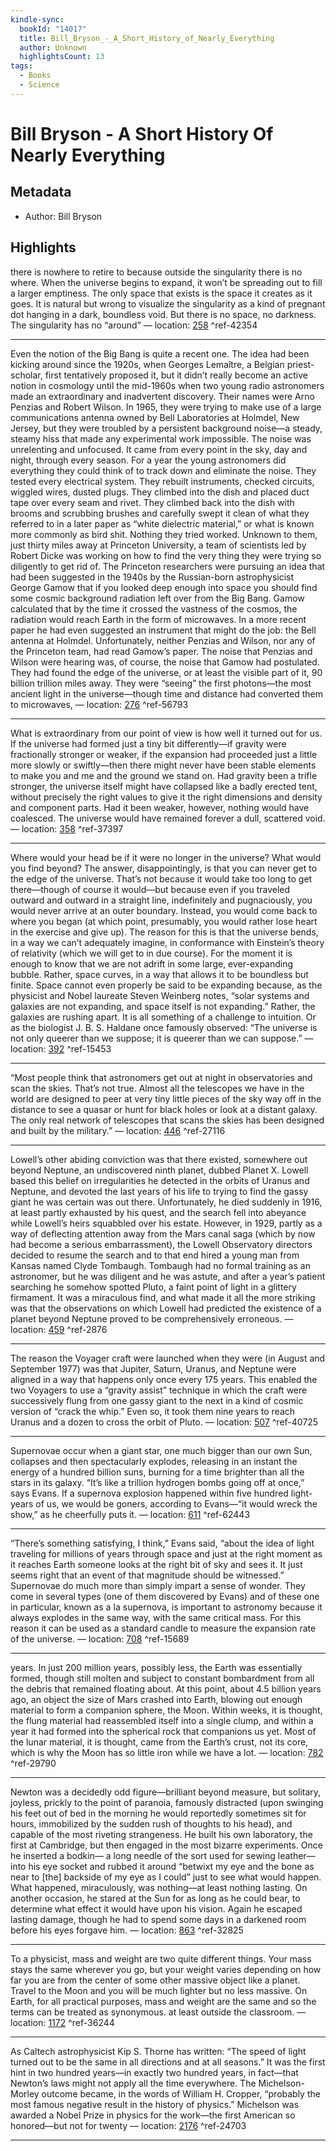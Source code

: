 ```yaml
---
kindle-sync:
  bookId: "14017"
  title: Bill_Bryson_-_A_Short_History_of_Nearly_Everything
  author: Unknown
  highlightsCount: 13
tags:
  - Books
  - Science
---
```

# Bill Bryson - A Short History Of Nearly Everything
## Metadata
* Author: Bill Bryson

## Highlights
there is nowhere to retire to because outside the singularity there is no where. When the universe begins to expand, it won’t be spreading out to fill a larger emptiness. The only space that exists is the space it creates as it goes. It is natural but wrong to visualize the singularity as a kind of pregnant dot hanging in a dark, boundless void. But there is no space, no darkness. The singularity has no “around” — location: [258]() ^ref-42354

---
Even the notion of the Big Bang is quite a recent one. The idea had been kicking around since the 1920s, when Georges Lemaître, a Belgian priest-scholar, first tentatively proposed it, but it didn’t really become an active notion in cosmology until the mid-1960s when two young radio astronomers made an extraordinary and inadvertent discovery. Their names were Arno Penzias and Robert Wilson. In 1965, they were trying to make use of a large communications antenna owned by Bell Laboratories at Holmdel, New Jersey, but they were troubled by a persistent background noise—a steady, steamy hiss that made any experimental work impossible. The noise was unrelenting and unfocused. It came from every point in the sky, day and night, through every season. For a year the young astronomers did everything they could think of to track down and eliminate the noise. They tested every electrical system. They rebuilt instruments, checked circuits, wiggled wires, dusted plugs. They climbed into the dish and placed duct tape over every seam and rivet. They climbed back into the dish with brooms and scrubbing brushes and carefully swept it clean of what they referred to in a later paper as “white dielectric material,” or what is known more commonly as bird shit. Nothing they tried worked. Unknown to them, just thirty miles away at Princeton University, a team of scientists led by Robert Dicke was working on how to find the very thing they were trying so diligently to get rid of. The Princeton researchers were pursuing an idea that had been suggested in the 1940s by the Russian-born astrophysicist George Gamow that if you looked deep enough into space you should find some cosmic background radiation left over from the Big Bang. Gamow calculated that by the time it crossed the vastness of the cosmos, the radiation would reach Earth in the form of microwaves. In a more recent paper he had even suggested an instrument that might do the job: the Bell antenna at Holmdel. Unfortunately, neither Penzias and Wilson, nor any of the Princeton team, had read Gamow’s paper. The noise that Penzias and Wilson were hearing was, of course, the noise that Gamow had postulated. They had found the edge of the universe, or at least the visible part of it, 90 billion trillion miles away. They were “seeing” the first photons—the most ancient light in the universe—though time and distance had converted them to microwaves, — location: [276]() ^ref-56793

---
What is extraordinary from our point of view is how well it turned out for us. If the universe had formed just a tiny bit differently—if gravity were fractionally stronger or weaker, if the expansion had proceeded just a little more slowly or swiftly—then there might never have been stable elements to make you and me and the ground we stand on. Had gravity been a trifle stronger, the universe itself might have collapsed like a badly erected tent, without precisely the right values to give it the right dimensions and density and component parts. Had it been weaker, however, nothing would have coalesced. The universe would have remained forever a dull, scattered void. — location: [358]() ^ref-37397

---
Where would your head be if it were no longer in the universe? What would you find beyond? The answer, disappointingly, is that you can never get to the edge of the universe. That’s not because it would take too long to get there—though of course it would—but because even if you traveled outward and outward in a straight line, indefinitely and pugnaciously, you would never arrive at an outer boundary. Instead, you would come back to where you began (at which point, presumably, you would rather lose heart in the exercise and give up). The reason for this is that the universe bends, in a way we can’t adequately imagine, in conformance with Einstein’s theory of relativity (which we will get to in due course). For the moment it is enough to know that we are not adrift in some large, ever-expanding bubble. Rather, space curves, in a way that allows it to be boundless but finite. Space cannot even properly be said to be expanding because, as the physicist and Nobel laureate Steven Weinberg notes, “solar systems and galaxies are not expanding, and space itself is not expanding.” Rather, the galaxies are rushing apart. It is all something of a challenge to intuition. Or as the biologist J. B. S. Haldane once famously observed: “The universe is not only queerer than we suppose; it is queerer than we can suppose.” — location: [392]() ^ref-15453

---
“Most people think that astronomers get out at night in observatories and scan the skies. That’s not true. Almost all the telescopes we have in the world are designed to peer at very tiny little pieces of the sky way off in the distance to see a quasar or hunt for black holes or look at a distant galaxy. The only real network of telescopes that scans the skies has been designed and built by the military.” — location: [446]() ^ref-27116

---
Lowell’s other abiding conviction was that there existed, somewhere out beyond Neptune, an undiscovered ninth planet, dubbed Planet X. Lowell based this belief on irregularities he detected in the orbits of Uranus and Neptune, and devoted the last years of his life to trying to find the gassy giant he was certain was out there. Unfortunately, he died suddenly in 1916, at least partly exhausted by his quest, and the search fell into abeyance while Lowell’s heirs squabbled over his estate. However, in 1929, partly as a way of deflecting attention away from the Mars canal saga (which by now had become a serious embarrassment), the Lowell Observatory directors decided to resume the search and to that end hired a young man from Kansas named Clyde Tombaugh. Tombaugh had no formal training as an astronomer, but he was diligent and he was astute, and after a year’s patient searching he somehow spotted Pluto, a faint point of light in a glittery firmament. It was a miraculous find, and what made it all the more striking was that the observations on which Lowell had predicted the existence of a planet beyond Neptune proved to be comprehensively erroneous. — location: [459]() ^ref-2876

---
The reason the Voyager craft were launched when they were (in August and September 1977) was that Jupiter, Saturn, Uranus, and Neptune were aligned in a way that happens only once every 175 years. This enabled the two Voyagers to use a “gravity assist” technique in which the craft were successively flung from one gassy giant to the next in a kind of cosmic version of “crack the whip.” Even so, it took them nine years to reach Uranus and a dozen to cross the orbit of Pluto. — location: [507]() ^ref-40725

---
Supernovae occur when a giant star, one much bigger than our own Sun, collapses and then spectacularly explodes, releasing in an instant the energy of a hundred billion suns, burning for a time brighter than all the stars in its galaxy. “It’s like a trillion hydrogen bombs going off at once,” says Evans. If a supernova explosion happened within five hundred light-years of us, we would be goners, according to Evans—“it would wreck the show,” as he cheerfully puts it. — location: [611]() ^ref-62443

---
“There’s something satisfying, I think,” Evans said, “about the idea of light traveling for millions of years through space and just at the right moment as it reaches Earth someone looks at the right bit of sky and sees it. It just seems right that an event of that magnitude should be witnessed.” Supernovae do much more than simply impart a sense of wonder. They come in several types (one of them discovered by Evans) and of these one in particular, known as a Ia supernova, is important to astronomy because it always explodes in the same way, with the same critical mass. For this reason it can be used as a standard candle to measure the expansion rate of the universe. — location: [708]() ^ref-15689

---
years. In just 200 million years, possibly less, the Earth was essentially formed, though still molten and subject to constant bombardment from all the debris that remained floating about. At this point, about 4.5 billion years ago, an object the size of Mars crashed into Earth, blowing out enough material to form a companion sphere, the Moon. Within weeks, it is thought, the flung material had reassembled itself into a single clump, and within a year it had formed into the spherical rock that companions us yet. Most of the lunar material, it is thought, came from the Earth’s crust, not its core, which is why the Moon has so little iron while we have a lot. — location: [782]() ^ref-29790

---
Newton was a decidedly odd figure—brilliant beyond measure, but solitary, joyless, prickly to the point of paranoia, famously distracted (upon swinging his feet out of bed in the morning he would reportedly sometimes sit for hours, immobilized by the sudden rush of thoughts to his head), and capable of the most riveting strangeness. He built his own laboratory, the first at Cambridge, but then engaged in the most bizarre experiments. Once he inserted a bodkin— a long needle of the sort used for sewing leather—into his eye socket and rubbed it around “betwixt my eye and the bone as near to [the] backside of my eye as I could” just to see what would happen. What happened, miraculously, was nothing—at least nothing lasting. On another occasion, he stared at the Sun for as long as he could bear, to determine what effect it would have upon his vision. Again he escaped lasting damage, though he had to spend some days in a darkened room before his eyes forgave him. — location: [863]() ^ref-32825

---
To a physicist, mass and weight are two quite different things. Your mass stays the same wherever you go, but your weight varies depending on how far you are from the center of some other massive object like a planet. Travel to the Moon and you will be much lighter but no less massive. On Earth, for all practical purposes, mass and weight are the same and so the terms can be treated as synonymous. at least outside the classroom. — location: [1172]() ^ref-36244

---
As Caltech astrophysicist Kip S. Thorne has written: “The speed of light turned out to be the same in all directions and at all seasons.” It was the first hint in two hundred years—in exactly two hundred years, in fact—that Newton’s laws might not apply all the time everywhere. The Michelson-Morley outcome became, in the words of William H. Cropper, “probably the most famous negative result in the history of physics.” Michelson was awarded a Nobel Prize in physics for the work—the first American so honored—but not for twenty — location: [2176]() ^ref-24703

---